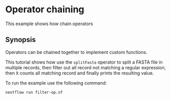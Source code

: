 # Operator chaining  

This example shows how chain operators

## Synopsis 

Operators can be chained together to implement custom functions. 

This tutorial shows how use the `splitFasta` operator to split a FASTA file 
in multiple records, then filter out all record not matching a regular expression,
then it counts all matching record and finally prints the resulting value.

To run the example use the following command: 

```
nextflow run filter-op.nf
```
